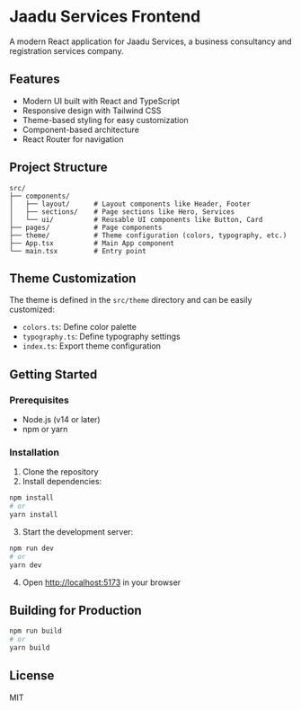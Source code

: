 # Jaadu Services Frontend

A modern React application for Jaadu Services, a business consultancy and registration services company.

## Features

- Modern UI built with React and TypeScript
- Responsive design with Tailwind CSS
- Theme-based styling for easy customization
- Component-based architecture
- React Router for navigation

## Project Structure

```
src/
├── components/
│   ├── layout/      # Layout components like Header, Footer
│   ├── sections/    # Page sections like Hero, Services
│   └── ui/          # Reusable UI components like Button, Card
├── pages/           # Page components
├── theme/           # Theme configuration (colors, typography, etc.)
├── App.tsx          # Main App component
└── main.tsx         # Entry point
```

## Theme Customization

The theme is defined in the `src/theme` directory and can be easily customized:

- `colors.ts`: Define color palette
- `typography.ts`: Define typography settings
- `index.ts`: Export theme configuration

## Getting Started

### Prerequisites

- Node.js (v14 or later)
- npm or yarn

### Installation

1. Clone the repository
2. Install dependencies:

```bash
npm install
# or
yarn install
```

3. Start the development server:

```bash
npm run dev
# or
yarn dev
```

4. Open [http://localhost:5173](http://localhost:5173) in your browser

## Building for Production

```bash
npm run build
# or
yarn build
```

## License

MIT
